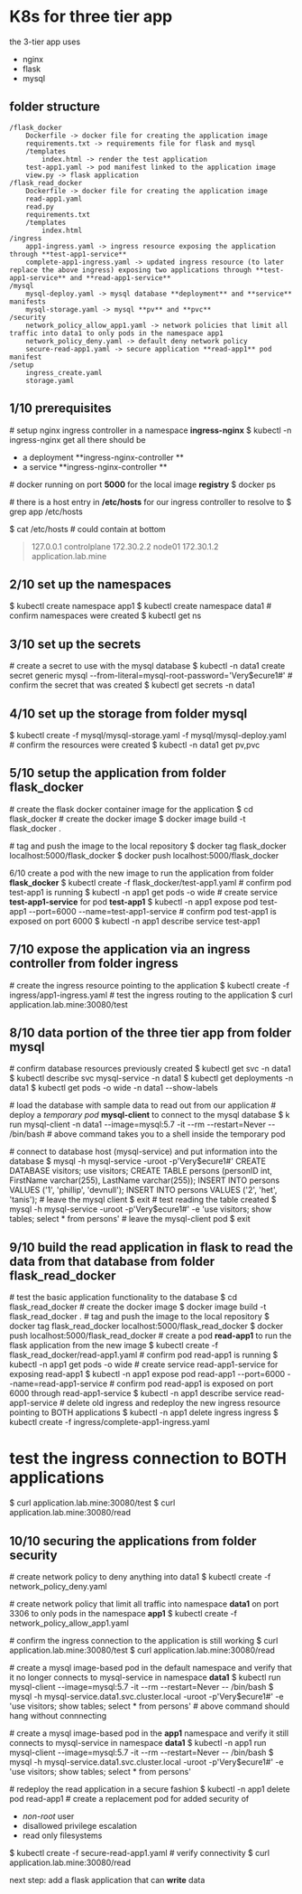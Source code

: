 # K8s for three tier app

the 3-tier app uses 
- nginx 
- flask 
- mysql

## folder structure
```
/flask_docker
	Dockerfile -> docker file for creating the application image
	requirements.txt -> requirements file for flask and mysql
	/templates
		index.html -> render the test application
	test-app1.yaml -> pod manifest linked to the application image
	view.py -> flask application
/flask_read_docker
	Dockerfile -> docker file for creating the application image
	read-app1.yaml
	read.py
	requirements.txt
	/templates
		index.html
/ingress
	app1-ingress.yaml -> ingress resource exposing the application through **test-app1-service**
	complete-app1-ingress.yaml -> updated ingress resource (to later replace the above ingress) exposing two applications through **test-app1-service** and **read-app1-service**
/mysql 
	mysql-deploy.yaml -> mysql database **deployment** and **service** manifests
	mysql-storage.yaml -> mysql **pv** and **pvc**
/security
	network_policy_allow_app1.yaml -> network policies that limit all traffic into data1 to only pods in the namespace app1
	network_policy_deny.yaml -> default deny network policy
	secure-read-app1.yaml -> secure application **read-app1** pod manifest 
/setup
	ingress_create.yaml
	storage.yaml
```
	
## 1/10 prerequisites
\# setup nginx ingress controller in a namespace **ingress-nginx**
$ kubectl -n ingress-nginx get all 
there should be 
- a deployment **ingress-nginx-controller **
- a service **ingress-nginx-controller **

\# docker running on port **5000** for the local image **registry**
$ docker ps

\# there is a host entry in **/etc/hosts** for our ingress controller to resolve to
$ grep app /etc/hosts

$ cat /etc/hosts
\# could contain at bottom
> 127.0.0.1 controlplane
> 172.30.2.2 node01
> 172.30.1.2 application.lab.mine

## 2/10 set up the namespaces
$ kubectl create namespace app1
$ kubectl create namespace data1
\# confirm namespaces were created
$ kubectl get ns

## 3/10 set up the secrets 
\# create a secret to use with the mysql database
$ kubectl -n data1 create secret generic mysql --from-literal=mysql-root-password='Very$ecure1#' 
\# confirm the secret that was created
$ kubectl get secrets -n data1

## 4/10 set up the storage from folder **mysql**
$ kubectl create -f mysql/mysql-storage.yaml -f mysql/mysql-deploy.yaml
\# confirm the resources were created
$ kubectl -n data1 get pv,pvc 

## 5/10 setup the application from folder **flask_docker**
\# create the flask docker container image for the application
$ cd flask_docker
\# create the docker image
$ docker image build -t flask_docker .

\# tag and push the image to the local repository
$ docker tag flask_docker localhost:5000/flask_docker
$ docker push localhost:5000/flask_docker

6/10 create a pod with the new image to run the application from folder **flask_docker**
$ kubectl create -f flask_docker/test-app1.yaml
\# confirm pod test-app1 is running
$ kubectl -n app1 get pods -o wide
\# create service **test-app1-service** for pod **test-app1**
$ kubectl -n app1 expose pod test-app1 --port=6000  --name=test-app1-service 
\# confirm pod test-app1 is exposed on port 6000
$ kubectl -n app1 describe service test-app1 

## 7/10 expose the application via an ingress controller from folder **ingress**
\# create the ingress resource pointing to the application
$ kubectl create -f ingress/app1-ingress.yaml
\# test the ingress routing to the application
$ curl application.lab.mine:30080/test

## 8/10 data portion of the three tier app from folder **mysql**
\# confirm database resources previously created
$ kubectl get svc -n data1
$ kubectl describe svc mysql-service -n data1
$ kubectl get deployments -n data1
$ kubectl get pods -o wide -n data1 --show-labels

\# load the database with sample data to read out from our application
\# deploy a *temporary pod* **mysql-client** to connect to the mysql database
$ k run mysql-client -n data1 --image=mysql:5.7 -it --rm --restart=Never -- /bin/bash
\# above command takes you to a shell inside the temporary pod

\# connect to database host (mysql-service) and put information into the database
$ mysql -h mysql-service -uroot -p'Very$ecure1#'
CREATE DATABASE visitors;
use visitors;
CREATE TABLE persons (personID int, FirstName varchar(255), LastName varchar(255));
INSERT INTO persons VALUES ('1', 'phillip', 'devnull');
INSERT INTO persons VALUES ('2', 'het', 'tanis');
\# leave the mysql client
$ exit
\# test reading the table created
$ mysql -h mysql-service -uroot -p'Very$ecure1#' -e 'use visitors; show tables; select * from persons'
\# leave the mysql-client pod
$ exit

## 9/10 build the read application in flask to read the data from that database from folder **flask_read_docker**
\# test the basic application functionality to the database
$ cd flask_read_docker
\# create the docker image
$ docker image build -t flask_read_docker .
\# tag and push the image to the local repository
$ docker tag flask_read_docker localhost:5000/flask_read_docker
$ docker push localhost:5000/flask_read_docker
\# create a pod **read-app1** to run the flask application from the new image
$ kubectl create -f flask_read_docker/read-app1.yaml
\# confirm pod read-app1 is running
$ kubectl -n app1 get pods -o wide
\# create service read-app1-service for exposing read-app1 
$ kubectl -n app1 expose pod read-app1 --port=6000  --name=read-app1-service 
\# confirm pod read-app1 is exposed on port 6000 through read-app1-service 
$ kubectl -n app1 describe service read-app1-service
\# delete old ingress and redeploy the new ingress resource pointing to BOTH applications
$ kubectl -n app1 delete ingress ingress 
$ kubectl create -f ingress/complete-app1-ingress.yaml

# test the ingress connection to BOTH applications
$ curl application.lab.mine:30080/test
$ curl application.lab.mine:30080/read

## 10/10 securing the applications from folder **security**
\# create network policy to deny anything into data1
$ kubectl create -f network_policy_deny.yaml

\# create network policy that limit all traffic into namespace **data1** on port 3306 to only pods in the namespace **app1**
$ kubectl create -f network_policy_allow_app1.yaml

\# confirm the ingress connection to the application is still working
$ curl application.lab.mine:30080/test
$ curl application.lab.mine:30080/read

\# create a mysql image-based pod in the default namespace and verify that it no longer connects to mysql-service in namespace **data1**
$ kubectl run mysql-client --image=mysql:5.7 -it --rm --restart=Never -- /bin/bash
$ mysql -h mysql-service.data1.svc.cluster.local -uroot -p'Very$ecure1#' -e 'use visitors; show tables; select * from persons'
\# above command should hang without connnecting

\# create a mysql image-based pod in the **app1** namespace and verify it still connects to mysql-service in namespace **data1**
$ kubectl -n app1 run mysql-client --image=mysql:5.7 -it --rm --restart=Never -- /bin/bash
$ mysql -h mysql-service.data1.svc.cluster.local -uroot -p'Very$ecure1#' -e 'use visitors; show tables; select * from persons'

\# redeploy the read application in a secure fashion
$ kubectl -n app1 delete pod read-app1 
\# create a replacement pod for added security of 
- *non-root* user
- disallowed privilege escalation
- read only filesystems 

$ kubectl create -f secure-read-app1.yaml
\# verify connectivity
$ curl application.lab.mine:30080/read

next step: add a flask application that can **write** data

